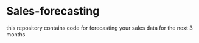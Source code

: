 # Sales-forecasting
this repository contains code for forecasting your sales data for the next 3 months
